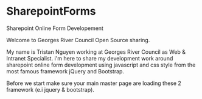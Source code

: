 # SharepointForms
Sharepoint Online Form Developement

Welcome to Georges River Council Open Source sharing. 

My name is Tristan Nguyen working at Georges River Council as Web & Intranet Specialist. i'm here to share my development work around sharepoint online form development using javascript and css style from the most famous framework jQuery and Bootstrap.

Before we start make sure your main master page are loading these 2 framework (e.i jquery & bootstrap). 
